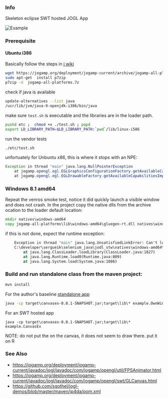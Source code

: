 ### Info
Skeleton eclipse SWT hosted JOGL App

![Example](https://github.com/sergueik/selenium_java/blob/master/jodl_stw/screenshots/capture_jogapm.png)
 
### Prerequisite

#### Ubuntu i386
Basically follow the steps in [j wiki](http://jogamp.org/wiki/index.php/Downloading_and_installing_JOG)

```sh
wget https://jogamp.org/deployment/jogamp-current/archive/jogamp-all-platforms.7z
sudo apt-get  install p7zip
p7zip -d  jogamp-all-platforms.7z
```
check if java is available
```sh
update-alternatives --list java
/usr/lib/jvm/java-9-openjdk-i386/bin/java
```
make sure `test.sh` is executable and the libraries are in the loader path.
```sh
pushd etc ;  chmod +x ./test.sh ; popd
export LD_LIBRARY_PATH=$LD_LIBRARY_PATH:`pwd`/lib/linux-i586
```
run the vendor tests
```sh
./etc/test.sh
```
unfortuately for Unbuntu x86, this is where it stops with an NPE:
```java
Exception in thread "main" java.lang.NullPointerException
	at jogamp.opengl.egl.EGLGraphicsConfigurationFactory.getAvailableCapabilities(EGLGraphicsConfigurationFactory.java:191)
	at jogamp.opengl.egl.EGLDrawableFactory.getAvailableCapabilitiesImpl(EGLDrawableFactory.java:1015)
```

### Windows 8.1 amd64

Repeat the venros smoke test, notice it did quickly launch a visible window and does not crash.
In the project copy the native dlls from the archive ocation to the loader default location:
```cmd
mkdir natives\windows-amd64				
copy jogamp-all-platforms\lib\windows-amd64\gluegen-rt.dll natives\windows-amd64
```

if this is not done, expect the runtime exception:
```cmd		
	Exception in thread "main" java.lang.UnsatisfiedLinkError: Can't load library:
	C:\developer\sergueik\selenium_java\jodl_stw\natives\windows-amd64\\gluegen-rt.dll
	    at java.lang.ClassLoader.loadLibrary(ClassLoader.java:1827)
	    at java.lang.Runtime.load0(Runtime.java:809)
	    at java.lang.System.load(System.java:1086)
```

### Build and run standalone class from the maven project:
```cmd
mvn install
```

For the author's baseline [standalone app](https://github.com/sgothel/jogl-demos/blob/master/maven/jp4da/jp4da-desktop/src/main/java/com/io7m/examples/jp4da/DesktopExample.java)
```cmd
java -cp target\canvasex-0.0.1-SNAPSHOT.jar;target\lib\* example.OwnWindowEx
```
For an SWT hosted app
```
java -cp target\canvasex-0.0.1-SNAPSHOT.jar;target\lib\* example.CanvasEx
```
NOTE:  do not put the on the canvas, it does not seem to draw there. put it on R

### See Also

  * https://jogamp.org/deployment/jogamp-current/javadoc/jogl/javadoc/com/jogamp/opengl/util/FPSAnimator.html
  * https://jogamp.org/deployment/jogamp-current/javadoc/jogl/javadoc/com/jogamp/opengl/swt/GLCanvas.html
  * https://github.com/sgothel/jogl-demos/blob/master/maven/jp4da/pom.xml

